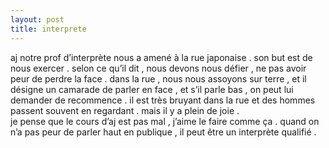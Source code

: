 ```yaml
---
layout: post
title: interprete
---
```


<p>aj notre prof d’interprète nous a amené à la rue japonaise . son but est de nous exercer . selon ce qu’il dit , nous devons nous défier , ne pas avoir peur de perdre la face . dans la rue , nous nous assoyons sur terre , et il désigne un camarade de parler en face , et s’il parle bas , on peut lui demander de recommence . il est très bruyant dans la rue et des hommes passent souvent en regardant . mais il y a plein de joie .<br />je pense que le cours d’aj est pas mal , j’aime le faire comme ça . quand on n’a pas peur de parler haut en publique , il peut être un interprète qualifié .</p>
